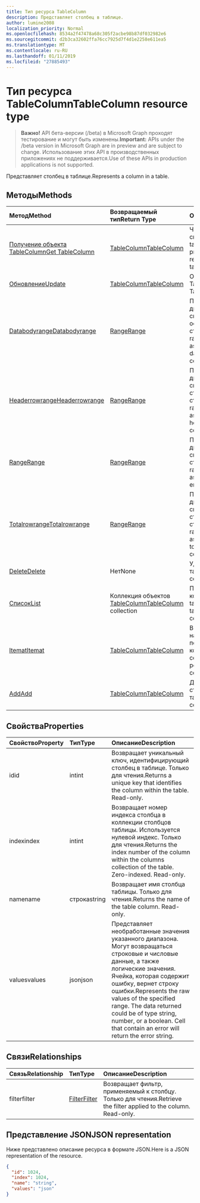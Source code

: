 ```yaml
---
title: Тип ресурса TableColumn
description: Представляет столбец в таблице.
author: lumine2008
localization_priority: Normal
ms.openlocfilehash: 8534a2f47478a68c305f2acbe98b87df032982e6
ms.sourcegitcommit: d2b3ca32602ffa76cc7925d7f4d1e2258e611ea5
ms.translationtype: MT
ms.contentlocale: ru-RU
ms.lasthandoff: 01/11/2019
ms.locfileid: "27885493"
---
```

# <a name="tablecolumn-resource-type"></a><span data-ttu-id="50ce2-103">Тип ресурса TableColumn</span><span class="sxs-lookup"><span data-stu-id="50ce2-103">TableColumn resource type</span></span>

> <span data-ttu-id="50ce2-104">**Важно!** API бета-версии (/beta) в Microsoft Graph проходят тестирование и могут быть изменены.</span><span class="sxs-lookup"><span data-stu-id="50ce2-104">**Important:** APIs under the /beta version in Microsoft Graph are in preview and are subject to change.</span></span> <span data-ttu-id="50ce2-105">Использование этих API в производственных приложениях не поддерживается.</span><span class="sxs-lookup"><span data-stu-id="50ce2-105">Use of these APIs in production applications is not supported.</span></span>

<span data-ttu-id="50ce2-106">Представляет столбец в таблице.</span><span class="sxs-lookup"><span data-stu-id="50ce2-106">Represents a column in a table.</span></span>


## <a name="methods"></a><span data-ttu-id="50ce2-107">Методы</span><span class="sxs-lookup"><span data-stu-id="50ce2-107">Methods</span></span>

| <span data-ttu-id="50ce2-108">Метод</span><span class="sxs-lookup"><span data-stu-id="50ce2-108">Method</span></span>           | <span data-ttu-id="50ce2-109">Возвращаемый тип</span><span class="sxs-lookup"><span data-stu-id="50ce2-109">Return Type</span></span>    |<span data-ttu-id="50ce2-110">Описание</span><span class="sxs-lookup"><span data-stu-id="50ce2-110">Description</span></span>|
|:---------------|:--------|:----------|
|[<span data-ttu-id="50ce2-111">Получение объекта TableColumn</span><span class="sxs-lookup"><span data-stu-id="50ce2-111">Get TableColumn</span></span>](../api/tablecolumn-get.md) | [<span data-ttu-id="50ce2-112">TableColumn</span><span class="sxs-lookup"><span data-stu-id="50ce2-112">TableColumn</span></span>](tablecolumn.md) |<span data-ttu-id="50ce2-113">Чтение свойств и связей объекта tableColumn.</span><span class="sxs-lookup"><span data-stu-id="50ce2-113">Read properties and relationships of tableColumn object.</span></span>|
|[<span data-ttu-id="50ce2-114">Обновление</span><span class="sxs-lookup"><span data-stu-id="50ce2-114">Update</span></span>](../api/tablecolumn-update.md) | [<span data-ttu-id="50ce2-115">TableColumn</span><span class="sxs-lookup"><span data-stu-id="50ce2-115">TableColumn</span></span>](tablecolumn.md) |<span data-ttu-id="50ce2-116">Обновление объекта TableColumn.</span><span class="sxs-lookup"><span data-stu-id="50ce2-116">Update TableColumn object.</span></span> |
|[<span data-ttu-id="50ce2-117">Databodyrange</span><span class="sxs-lookup"><span data-stu-id="50ce2-117">Databodyrange</span></span>](../api/tablecolumn-databodyrange.md)|[<span data-ttu-id="50ce2-118">Range</span><span class="sxs-lookup"><span data-stu-id="50ce2-118">Range</span></span>](range.md)|<span data-ttu-id="50ce2-119">Получает объект диапазона, связанный с основными данными столбца.</span><span class="sxs-lookup"><span data-stu-id="50ce2-119">Gets the range object associated with the data body of the column.</span></span>|
|[<span data-ttu-id="50ce2-120">Headerrowrange</span><span class="sxs-lookup"><span data-stu-id="50ce2-120">Headerrowrange</span></span>](../api/tablecolumn-headerrowrange.md)|[<span data-ttu-id="50ce2-121">Range</span><span class="sxs-lookup"><span data-stu-id="50ce2-121">Range</span></span>](range.md)|<span data-ttu-id="50ce2-122">Получает объект диапазона, связанный со строкой заголовков столбца.</span><span class="sxs-lookup"><span data-stu-id="50ce2-122">Gets the range object associated with the header row of the column.</span></span>|
|[<span data-ttu-id="50ce2-123">Range</span><span class="sxs-lookup"><span data-stu-id="50ce2-123">Range</span></span>](../api/tablecolumn-range.md)|[<span data-ttu-id="50ce2-124">Range</span><span class="sxs-lookup"><span data-stu-id="50ce2-124">Range</span></span>](range.md)|<span data-ttu-id="50ce2-125">Получает объект диапазона, связанный со всем столбцом.</span><span class="sxs-lookup"><span data-stu-id="50ce2-125">Gets the range object associated with the entire column.</span></span>|
|[<span data-ttu-id="50ce2-126">Totalrowrange</span><span class="sxs-lookup"><span data-stu-id="50ce2-126">Totalrowrange</span></span>](../api/tablecolumn-totalrowrange.md)|[<span data-ttu-id="50ce2-127">Range</span><span class="sxs-lookup"><span data-stu-id="50ce2-127">Range</span></span>](range.md)|<span data-ttu-id="50ce2-128">Получает объект диапазона, связанный со строкой итогов столбца.</span><span class="sxs-lookup"><span data-stu-id="50ce2-128">Gets the range object associated with the totals row of the column.</span></span>|
|[<span data-ttu-id="50ce2-129">Delete</span><span class="sxs-lookup"><span data-stu-id="50ce2-129">Delete</span></span>](../api/tablecolumn-delete.md)|<span data-ttu-id="50ce2-130">Нет</span><span class="sxs-lookup"><span data-stu-id="50ce2-130">None</span></span>|<span data-ttu-id="50ce2-131">Удаляет столбец из таблицы.</span><span class="sxs-lookup"><span data-stu-id="50ce2-131">Deletes the column from the table.</span></span>|
|[<span data-ttu-id="50ce2-132">Список</span><span class="sxs-lookup"><span data-stu-id="50ce2-132">List</span></span>](../api/tablecolumn-list.md) | <span data-ttu-id="50ce2-133">Коллекция объектов [TableColumn](tablecolumn.md)</span><span class="sxs-lookup"><span data-stu-id="50ce2-133">[TableColumn](tablecolumn.md) collection</span></span> |<span data-ttu-id="50ce2-134">Получение коллекции объектов tableColumn.</span><span class="sxs-lookup"><span data-stu-id="50ce2-134">Get tableColumn object collection.</span></span> |
|[<span data-ttu-id="50ce2-135">Itemat</span><span class="sxs-lookup"><span data-stu-id="50ce2-135">Itemat</span></span>](../api/tablecolumncollection-itemat.md)|[<span data-ttu-id="50ce2-136">TableColumn</span><span class="sxs-lookup"><span data-stu-id="50ce2-136">TableColumn</span></span>](tablecolumn.md)|<span data-ttu-id="50ce2-137">Возвращает столбец на основании его позиции в коллекции.</span><span class="sxs-lookup"><span data-stu-id="50ce2-137">Gets a column based on its position in the collection.</span></span>|
|[<span data-ttu-id="50ce2-138">Add</span><span class="sxs-lookup"><span data-stu-id="50ce2-138">Add</span></span>](../api/tablecolumncollection-add.md)|[<span data-ttu-id="50ce2-139">TableColumn</span><span class="sxs-lookup"><span data-stu-id="50ce2-139">TableColumn</span></span>](tablecolumn.md)|<span data-ttu-id="50ce2-140">Добавляет новый столбец в таблицу.</span><span class="sxs-lookup"><span data-stu-id="50ce2-140">Adds a new column to the table.</span></span>|

## <a name="properties"></a><span data-ttu-id="50ce2-141">Свойства</span><span class="sxs-lookup"><span data-stu-id="50ce2-141">Properties</span></span>
| <span data-ttu-id="50ce2-142">Свойство</span><span class="sxs-lookup"><span data-stu-id="50ce2-142">Property</span></span>     | <span data-ttu-id="50ce2-143">Тип</span><span class="sxs-lookup"><span data-stu-id="50ce2-143">Type</span></span>   |<span data-ttu-id="50ce2-144">Описание</span><span class="sxs-lookup"><span data-stu-id="50ce2-144">Description</span></span>|
|:---------------|:--------|:----------|
|<span data-ttu-id="50ce2-145">id</span><span class="sxs-lookup"><span data-stu-id="50ce2-145">id</span></span>|<span data-ttu-id="50ce2-146">int</span><span class="sxs-lookup"><span data-stu-id="50ce2-146">int</span></span>|<span data-ttu-id="50ce2-p102">Возвращает уникальный ключ, идентифицирующий столбец в таблице. Только для чтения.</span><span class="sxs-lookup"><span data-stu-id="50ce2-p102">Returns a unique key that identifies the column within the table. Read-only.</span></span>|
|<span data-ttu-id="50ce2-149">index</span><span class="sxs-lookup"><span data-stu-id="50ce2-149">index</span></span>|<span data-ttu-id="50ce2-150">int</span><span class="sxs-lookup"><span data-stu-id="50ce2-150">int</span></span>|<span data-ttu-id="50ce2-p103">Возвращает номер индекса столбца в коллекции столбцов таблицы. Используется нулевой индекс. Только для чтения.</span><span class="sxs-lookup"><span data-stu-id="50ce2-p103">Returns the index number of the column within the columns collection of the table. Zero-indexed. Read-only.</span></span>|
|<span data-ttu-id="50ce2-154">name</span><span class="sxs-lookup"><span data-stu-id="50ce2-154">name</span></span>|<span data-ttu-id="50ce2-155">строка</span><span class="sxs-lookup"><span data-stu-id="50ce2-155">string</span></span>|<span data-ttu-id="50ce2-p104">Возвращает имя столбца таблицы. Только для чтения.</span><span class="sxs-lookup"><span data-stu-id="50ce2-p104">Returns the name of the table column. Read-only.</span></span>|
|<span data-ttu-id="50ce2-158">values</span><span class="sxs-lookup"><span data-stu-id="50ce2-158">values</span></span>|<span data-ttu-id="50ce2-159">json</span><span class="sxs-lookup"><span data-stu-id="50ce2-159">json</span></span>|<span data-ttu-id="50ce2-p105">Представляет необработанные значения указанного диапазона. Могут возвращаться строковые и числовые данные, а также логические значения. Ячейка, которая содержит ошибку, вернет строку ошибки.</span><span class="sxs-lookup"><span data-stu-id="50ce2-p105">Represents the raw values of the specified range. The data returned could be of type string, number, or a boolean. Cell that contain an error will return the error string.</span></span>|

## <a name="relationships"></a><span data-ttu-id="50ce2-163">Связи</span><span class="sxs-lookup"><span data-stu-id="50ce2-163">Relationships</span></span>
| <span data-ttu-id="50ce2-164">Связь</span><span class="sxs-lookup"><span data-stu-id="50ce2-164">Relationship</span></span> | <span data-ttu-id="50ce2-165">Тип</span><span class="sxs-lookup"><span data-stu-id="50ce2-165">Type</span></span>   |<span data-ttu-id="50ce2-166">Описание</span><span class="sxs-lookup"><span data-stu-id="50ce2-166">Description</span></span>|
|:---------------|:--------|:----------|
|<span data-ttu-id="50ce2-167">filter</span><span class="sxs-lookup"><span data-stu-id="50ce2-167">filter</span></span>|[<span data-ttu-id="50ce2-168">Filter</span><span class="sxs-lookup"><span data-stu-id="50ce2-168">Filter</span></span>](filter.md)|<span data-ttu-id="50ce2-p106">Возвращает фильтр, применяемый к столбцу. Только для чтения.</span><span class="sxs-lookup"><span data-stu-id="50ce2-p106">Retrieve the filter applied to the column. Read-only.</span></span>|

## <a name="json-representation"></a><span data-ttu-id="50ce2-171">Представление JSON</span><span class="sxs-lookup"><span data-stu-id="50ce2-171">JSON representation</span></span>

<span data-ttu-id="50ce2-172">Ниже представлено описание ресурса в формате JSON.</span><span class="sxs-lookup"><span data-stu-id="50ce2-172">Here is a JSON representation of the resource.</span></span>

<!-- {
  "blockType": "resource",
  "optionalProperties": [

  ],
  "@odata.type": "microsoft.graph.tableColumn"
}-->

```json
{
  "id": 1024,
  "index": 1024,
  "name": "string",
  "values": "json"
}

```

<!-- uuid: 8fcb5dbc-d5aa-4681-8e31-b001d5168d79
2015-10-25 14:57:30 UTC -->
<!-- {
  "type": "#page.annotation",
  "description": "TableColumn resource",
  "keywords": "",
  "section": "documentation",
  "tocPath": ""
}-->
